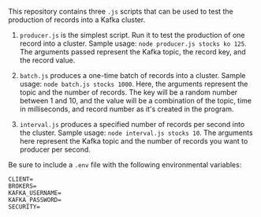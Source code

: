 This repository contains three `.js` scripts that can be used to test the production of records into a Kafka cluster.

1. `producer.js` is the simplest script. Run it to test the production of one record into a cluster. Sample usage: `node producer.js stocks ko 125`. The arguments passed represent the Kafka topic, the record key, and the record value.

2. `batch.js` produces a one-time batch of records into a cluster. Sample usage: `node batch.js stocks 1000`. Here, the arguments represent the topic and the number of records. The key will be a random number between 1 and 10, and the value will be a combination of the topic, time in milliseconds, and record number as it's created in the program.

3. `interval.js` produces a specified number of records per second into the cluster. Sample usage: `node interval.js stocks 10`. The arguments here represent the Kafka topic and the number of records you want to producer per second.

Be sure to include a `.env` file with the following environmental variables:

```
CLIENT=
BROKERS=
KAFKA_USERNAME=
KAFKA_PASSWORD=
SECURITY=
```
